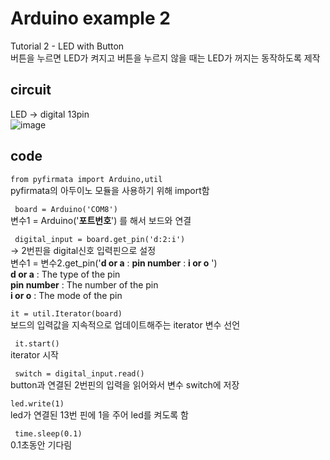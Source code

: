 # Arduino example 2 
Tutorial 2 - LED with Button \
버튼을 누르면 LED가 켜지고 버튼을 누르지 않을 때는 LED가 꺼지는 동작하도록 제작


## circuit
LED -> digital 13pin \
![image](https://user-images.githubusercontent.com/79436159/108667697-1ca4dd00-751d-11eb-90b3-79945ec1a951.png)


## code
``` from pyfirmata import Arduino,util ```\
pyfirmata의 아두이노 모듈을 사용하기 위해 import함 

``` board = Arduino('COM8')``` \
변수1 = Arduino('**포트번호**') 를 해서 보드와 연결 

``` digital_input = board.get_pin('d:2:i')``` \
  -> 2번핀을 digital신호 입력핀으로 설정\
변수1 = 변수2.get_pin('**d or a** : **pin number** : **i or o** ') \
**d or a** : The type of the pin \
**pin number** : The number of the pin\
**i or o** : The mode of the pin 
 
 ``` it = util.Iterator(board) ```\
보드의 입력값을 지속적으로 업데이트해주는 iterator 변수 선언

 ``` it.start()``` \
iterator 시작

``` switch = digital_input.read()```\
button과 연결된 2번핀의 입력을 읽어와서 변수 switch에 저장

```led.write(1)```\
led가 연결된 13번 핀에 1을 주어 led를 켜도록 함

```  time.sleep(0.1) ```\
0.1초동안 기다림

